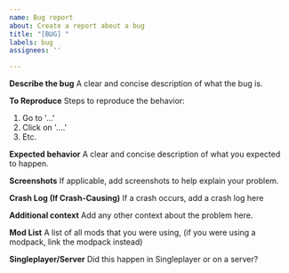 ```yaml
---
name: Bug report
about: Create a report about a bug
title: "[BUG] "
labels: bug
assignees: ''

---
```


**Describe the bug**
A clear and concise description of what the bug is.

**To Reproduce**
Steps to reproduce the behavior:
1. Go to '...'
2. Click on '....'
3. Etc.

**Expected behavior**
A clear and concise description of what you expected to happen.

**Screenshots**
If applicable, add screenshots to help explain your problem.

**Crash Log (If Crash-Causing)**
If a crash occurs, add a crash log here

**Additional context**
Add any other context about the problem here.

**Mod List**
A list of all mods that you were using, (if you were using a modpack, link the modpack instead)

**Singleplayer/Server**
Did this happen in Singleplayer or on a server?
